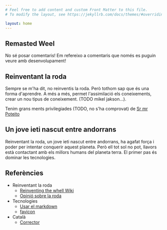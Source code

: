 ```yaml
---
# Feel free to add content and custom Front Matter to this file.
# To modify the layout, see https://jekyllrb.com/docs/themes/#overriding-theme-defaults

layout: home
---
```

## Remasted Weel
No sé posar comentaris! Em refereixo a comentaris que només es puguin veure amb desenvolupament!

## Reinventant la roda
Sempre se m'ha dit, no reinventis la roda.
Però tothom sap que és una forma d'aprendre.
A més a més, permet l'assimilació els coneixements,
crear un nou tipus de coneixement. (TODO mikel jakson...).

Tenim grans ments privilegiades (TODO, no s'ha comprovat) de [Sr mr Poteito][opinionesRoda]

## Un jove ieti nascut entre andorrans
Reinventant la roda, un jove ieti nascut entre andorrans,
ha agafat força i poder per intentar conquerir aquest planeta.
Però ell tot sol no pot,
llavors està contactant amb els millors humans del planeta terra.
El primer pas és dominar les tecnologies.

## Referències
- Reinventant la roda
  - [Reinventing the whell Wiki][WikiWhell]
  - [Opinió sobre la roda][opinionesRoda]
- Tecnologies
  - [Usar el markdown][markdown]
  - [favicon]
- Català
  - [Corrector]

[WikiWhell]: https://en.wikipedia.org/wiki/Reinventing_the_wheel
[opinionesRoda]: https://www.acadacual.es/reinventar-la-rueda/
[Corrector]: https://www.softcatala.org/corrector/
[favicon]: https://www.favicon.cc/
[markdown]: https://github.com/adam-p/markdown-here/wiki/Markdown-Cheatsheet
